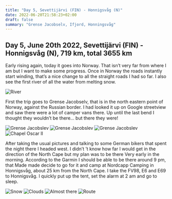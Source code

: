 ```yaml
---
title: "Day 5, Sevettijärvi (FIN) - Honnigsvåg (N)"
date: 2022-06-20T21:58:23+02:00
draft: false
summary: "Grense Jacobselv, Ifjord, Honningsvåg"
---
```

## Day 5, June 20th 2022, Sevettijärvi (FIN) - Honnigsvåg (N), 719 km, total 3655 km
Early rising again, today it goes into Norway. That isn’t very far from where I am but I want to make
some progress. Once in Norway the roads instantly start winding, that’s a nice change to all the
straight roads I had so far. I also see the first river of all the water from melting snow.

![River](/images/noordkaap2022-06-20-01-smeltwater-r.jpg "River")

First the trip goes to Grense Jacobselv, that is in the north eastern point of Norway, against the
Russian border. I had looked it up on Google streetview and saw there were a lot of camper vans there.
Up until the last bend I thought they wouldn’t be there\... but there they were!

![Grense Jacobslev](/images/noordkaap2022-06-20-02-grensejacobselv-r.jpg "Grense Jacobslev")
![Grense Jacobslev](/images/noordkaap2022-06-20-03-grensejacobselv-r.jpg "Grense Jacobslev")
![Grense Jacobslev](/images/noordkaap2022-06-20-04-grensejacobselv-r.jpg "Grense Jacobslev")
![Chapel Oscar II](/images/noordkaap2022-06-20-05-kerk-oscar-ii-r.jpg "Chapel Oscar II")

After taking the usual pictures and talking to some German bikers that spent the night there I headed
west. I didn’t ’t know how far I would get in the direction of the North Cape but my plan was to be there
Very early in the morning. According to the Garmin I should be able to be there around 9 pm, that
Made made decide to go for it and camp at Nordcapp Camping in Honnigsvåg, about 25 km from the North Cape.
I take the FV98, E6 and E69 to Honnigsvåg. I quickly put up the tent, set the alarm at 2 am and go to sleep.

![Snow](/images/noordkaap2022-06-20-06-sneeuw-r.jpg "Snow")
![Clouds](/images/noordkaap2022-06-20-07-wolk-2-r.jpg "Clouds")
![Almost there](/images/noordkaap2022-06-20-08-bijna-r.jpg "Almost there")
![Route](/images/kaart-dag-05.jpg "Route")
